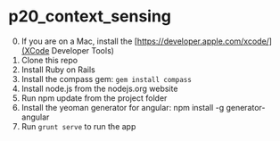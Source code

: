 p20_context_sensing
===================

0. If you are on a Mac, install the [https://developer.apple.com/xcode/](XCode Developer Tools)
1. Clone this repo
2. Install Ruby on Rails
3. Install the compass gem: `gem install compass`
4. Install node.js from the nodejs.org website
5. Run npm update from the project folder
4. Install the yeoman generator for angular: npm install -g generator-angular
5. Run `grunt serve` to run the app
